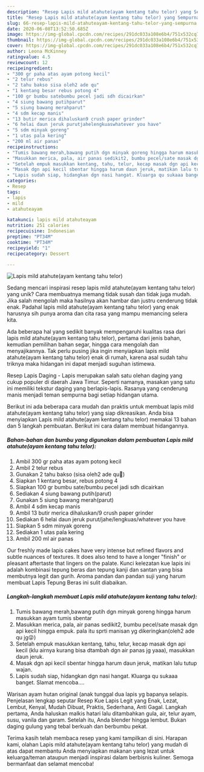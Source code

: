 ```yaml
---
description: "Resep Lapis mild atahute(ayam kentang tahu telor) yang Sempurna"
title: "Resep Lapis mild atahute(ayam kentang tahu telor) yang Sempurna"
slug: 66-resep-lapis-mild-atahuteayam-kentang-tahu-telor-yang-sempurna
date: 2020-06-08T13:52:50.685Z
image: https://img-global.cpcdn.com/recipes/291dc033a108e6b4/751x532cq70/lapis-mild-atahuteayam-kentang-tahu-telor-foto-resep-utama.jpg
thumbnail: https://img-global.cpcdn.com/recipes/291dc033a108e6b4/751x532cq70/lapis-mild-atahuteayam-kentang-tahu-telor-foto-resep-utama.jpg
cover: https://img-global.cpcdn.com/recipes/291dc033a108e6b4/751x532cq70/lapis-mild-atahuteayam-kentang-tahu-telor-foto-resep-utama.jpg
author: Leona McKinney
ratingvalue: 4.5
reviewcount: 12
recipeingredient:
- "300 gr paha atas ayam potong kecil"
- "2 telur rebus"
- "2 tahu bakso sisa oleh2 ade qu"
- "1 kentang besar rebus potong 4"
- "100 gr bumbu satebumbu pecel jadi sdh dicairkan"
- "4 siung bawang putihparut"
- "5 siung bawang merahparut"
- "4 sdm kecap manis"
- "13 butir merica dihaluskan9 crush paper grinder"
- "6 helai daun jeruk purutjahelengkuaswhatever you have"
- "5 sdm minyak goreng"
- "1 utas pala kering"
- "200 ml air panas"
recipeinstructions:
- "Tumis bawang merah,bawang putih dgn minyak goreng hingga harum masukkan ayam tumis sbentar"
- "Masukkan merica, pala, air panas sedikit2, bumbu pecel/sate masak dgn api kecil hingga empuk. pala itu sprti manisan yg dikeringkan(oleh2 ade qu jg😜)"
- "Setelah empuk masukkan kentang, tahu, telur, kecap masak dgn api kecil (klu airnya kurang bisa dtambah dgn air panas jg yaaa), masukkan daun jeruk."
- "Masak dgn api kecil sbentar hingga harum daun jeruk, matikan lalu tutup wajan."
- "Lapis sudah siap, hidangkan dgn nasi hangat. Kluarga qu sukaaa banget. Slamat mencoba...."
categories:
- Resep
tags:
- lapis
- mild
- atahuteayam

katakunci: lapis mild atahuteayam 
nutrition: 251 calories
recipecuisine: Indonesian
preptime: "PT34M"
cooktime: "PT34M"
recipeyield: "1"
recipecategory: Dessert

---
```



![Lapis mild atahute(ayam kentang tahu telor)](https://img-global.cpcdn.com/recipes/291dc033a108e6b4/751x532cq70/lapis-mild-atahuteayam-kentang-tahu-telor-foto-resep-utama.jpg)

Sedang mencari inspirasi resep lapis mild atahute(ayam kentang tahu telor) yang unik? Cara membuatnya memang tidak susah dan tidak juga mudah. Jika salah mengolah maka hasilnya akan hambar dan justru cenderung tidak enak. Padahal lapis mild atahute(ayam kentang tahu telor) yang enak harusnya sih punya aroma dan cita rasa yang mampu memancing selera kita.

Ada beberapa hal yang sedikit banyak mempengaruhi kualitas rasa dari lapis mild atahute(ayam kentang tahu telor), pertama dari jenis bahan, kemudian pemilihan bahan segar, hingga cara mengolah dan menyajikannya. Tak perlu pusing jika ingin menyiapkan lapis mild atahute(ayam kentang tahu telor) enak di rumah, karena asal sudah tahu triknya maka hidangan ini dapat menjadi suguhan istimewa.

Resep Lapis Daging - Lapis merupakan salah satu olehan daging yang cukup populer di daerah Jawa Timur. Seperti namanya, masakan yang satu ini memiliki tekstur daging yang berlapis-lapis. Rasanya yang cenderung manis menjadi teman sempurna bagi setiap hidangan utama.


Berikut ini ada beberapa cara mudah dan praktis untuk membuat lapis mild atahute(ayam kentang tahu telor) yang siap dikreasikan. Anda bisa menyiapkan Lapis mild atahute(ayam kentang tahu telor) memakai 13 bahan dan 5 langkah pembuatan. Berikut ini cara dalam membuat hidangannya.

<!--inarticleads1-->

##### Bahan-bahan dan bumbu yang digunakan dalam pembuatan Lapis mild atahute(ayam kentang tahu telor):

1. Ambil 300 gr paha atas ayam potong kecil
1. Ambil 2 telur rebus
1. Gunakan 2 tahu bakso (sisa oleh2 ade qu🤗)
1. Siapkan 1 kentang besar, rebus potong 4
1. Siapkan 100 gr bumbu sate/bumbu pecel jadi sdh dicairkan
1. Sediakan 4 siung bawang putih(parut)
1. Gunakan 5 siung bawang merah(parut)
1. Ambil 4 sdm kecap manis
1. Ambil 13 butir merica dihaluskan/9 crush paper grinder
1. Sediakan 6 helai daun jeruk purut/jahe/lengkuas/whatever you have
1. Siapkan 5 sdm minyak goreng
1. Sediakan 1 utas pala kering
1. Ambil 200 ml air panas


Our freshly made lapis cakes have very intense but refined flavors and subtle nuances of textures. It does also tend to have a longer &#34;finish&#34; or pleasant aftertaste that lingers on the palate. Kunci kelezatan kue lapis ini adalah kombinasi tepung beras dan tepung kanji dan santan yang bisa membutnya legit dan gurih. Aroma pandan dan pandan suji yang harum membuat Lapis Tepung Beras ini sulit diabaikan. 

<!--inarticleads2-->

##### Langkah-langkah membuat Lapis mild atahute(ayam kentang tahu telor):

1. Tumis bawang merah,bawang putih dgn minyak goreng hingga harum masukkan ayam tumis sbentar
1. Masukkan merica, pala, air panas sedikit2, bumbu pecel/sate masak dgn api kecil hingga empuk. pala itu sprti manisan yg dikeringkan(oleh2 ade qu jg😜)
1. Setelah empuk masukkan kentang, tahu, telur, kecap masak dgn api kecil (klu airnya kurang bisa dtambah dgn air panas jg yaaa), masukkan daun jeruk.
1. Masak dgn api kecil sbentar hingga harum daun jeruk, matikan lalu tutup wajan.
1. Lapis sudah siap, hidangkan dgn nasi hangat. Kluarga qu sukaaa banget. Slamat mencoba....


Warisan ayam hutan original (anak tunggal dua lapis yg bapanya selapis. Penjelasan lengkap seputar Resep Kue Lapis Legit yang Enak, Lezat, Lembut, Kenyal, Mudah Dibuat, Praktis, Sederhana, Anti Gagal. Langkah pertama, Anda haluskan malkis hatari lalu ditambahkan gula, air, telur ayam, susu, vanila dan garam. Setelah itu, Anda blender hingga lembut. Bukan daging gulung yang tebal berkuah dan berbumbu pekat. 

Terima kasih telah membaca resep yang kami tampilkan di sini. Harapan kami, olahan Lapis mild atahute(ayam kentang tahu telor) yang mudah di atas dapat membantu Anda menyiapkan makanan yang lezat untuk keluarga/teman ataupun menjadi inspirasi dalam berbisnis kuliner. Semoga bermanfaat dan selamat mencoba!
